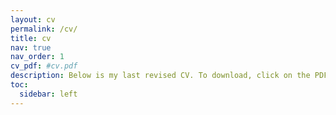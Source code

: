 ```yaml
---
layout: cv
permalink: /cv/
title: cv
nav: true
nav_order: 1
cv_pdf: #cv.pdf
description: Below is my last revised CV. To download, click on the PDF icon on the top right of this page. #This is a description of the page. You can modify it in '_pages/cv.md'. You can also change or remove the top pdf download button.
toc:
  sidebar: left
---
```

